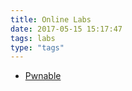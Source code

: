```yaml
---
title: Online Labs
date: 2017-05-15 15:17:47
tags: labs
type: "tags"
---
```


* [Pwnable](https://pwnable.tw/)

